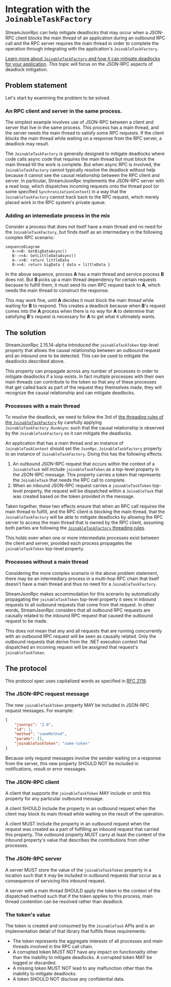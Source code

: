 # Integration with the `JoinableTaskFactory`

StreamJsonRpc can help mitigate deadlocks that may occur when a JSON-RPC client blocks the main thread of an application during an outbound RPC call and the RPC server requires the main thread in order to complete the operation through integrating with the application's `JoinableTaskFactory`.

[Learn more about `JoinableTaskFactory` and how it can mitigate deadlocks for your application](https://aka.ms/vsthreading).
_This_ topic will focus on the JSON-RPC aspects of deadlock mitigation.

## Problem statement

Let's start by examining the problem to be solved.

### An RPC client and server in the same process.

The simplest example involves use of JSON-RPC between a client and server that live in the same process.
This process has a main thread, and the server needs the main thread to satisfy some RPC requests.
If the client *blocks* the main thread while waiting on a response from the RPC server, a deadlock may result.

The `JoinableTaskFactory` is generally designed to mitigate deadlocks where code calls async code that requires the main thread but must block the main thread till the work is complete.
But when async RPC is involved, the `JoinableTaskFactory` cannot typically resolve the deadlock without help because it cannot see the causal relationship between the RPC client and server.
In particular, StreamJsonRpc implements the JSON-RPC server with a read loop, which dispatches incoming requests onto the thread pool (or some specified `SynchronizationContext`) in a way that the `JoinableTaskFactory` cannot track back to the RPC request, which merely placed work in the RPC system's private queue.

### Adding an intemediate process in the mix

Consider a process that does not itself have a main thread and no need for the `JoinableTaskFactory`, but finds itself as an intermediary in the following complex RPC scenario:

```mermaid
sequenceDiagram
   A->>B: GetBigDataAsync()
   B-->>A: GetLittleDataAsync()
   A-->>B: return littleData
   B->>A: return bigData { data = littleData }
```

In the above sequence, process **A** has a main thread and service process **B** does not.
But **B** picks up a main thread dependency for certain requests because to fulfill them, it must send its own RPC request back to **A**, which needs the main thread to construct the response.

This may work fine, until **A** decides it must block the main thread while waiting for **B** to respond.
This creates a deadlock because when **B**'s request comes into the **A** process when there is no way for **A** to determine that satisfying **B**'s request is necessary for **A** to get what it ultimately wants.

## The solution

StreamJsonRpc 2.15.14-alpha introduced the `joinableTaskToken` top-level property that allows the causal relationship between an outbound request and an inbound one to be detected.
This can be used to mitigate the deadlocks described above.

This property can propagate across any number of processes in order to mitigate deadlocks if a loop exists.
In fact multiple processes with their own main threads can contribute to the token so that any of these processes that get called back as part of the request they themselves made, they will recognize the causal relationship and can mitigate deadlocks.

### Processes with a main thread

To resolve the deadlock, we need to follow the 3rd of [the threading rules of the `JoinableTaskFactory`](https://github.com/microsoft/vs-threading/blob/main/doc/threading_rules.md) by carefully applying `JoinableTaskFactory.RunAsync` such that the causal relationship is observed by the `JoinableTaskFactory` so it can mitigate the deadlocks.

An application that has a main thread and an instance of `JoinableTaskContext` should set the `JsonRpc.JoinableTaskFactory` property to an instance of `JoinableTaskFactory`.
Doing this has the following effects:

1. An outbound JSON-RPC request that occurs within the context of a `JoinableTask` will include `joinableTaskToken` as a top-level property in the JSON-RPC message.
  This property carries a token that represents the `JoinableTask` that needs the RPC call to complete.
2. When an inbound JSON-RPC request carries a `joinableTaskToken` top-level property, the request will be dispatched within a `JoinableTask` that was created based on the token provided in the message.

Taken together, these two effects ensure that when an RPC call requires the main thread to fulfill, and the RPC client is blocking the main thread, that the `JoinableTaskFactory` will be able to mitigate deadlocks by allowing the RPC server to access the main thread that is owned by the RPC client, assuming both parties are following the [`JoinableTaskFactory` threading rules](https://github.com/microsoft/vs-threading/blob/main/doc/threading_rules.md).

This holds even when one or more intermediate processes exist between the client and server, provided each process propagates the `joinableTaskToken` top-level property.

### Processes without a main thread

Considering the more complex scenario in the above problem statement, there may be an intermediary process in a multi-hop RPC chain that itself doesn't have a main thread and thus no need for a `JoinableTaskFactory`.

StreamJsonRpc makes accommodation for this scenario by automatically propagating the `joinableTaskToken` top-level property it sees in inbound requests to all outbound requests that come from that request.
In other words, StreamJsonRpc considers that all outbound RPC requests are causally related to the inbound RPC request that caused the outbound request to be made.

This does _not_ mean that any and all requests that are running concurrently with an outbound RPC request will be seen as causally related.
Only the outbound requests that derive from the .NET execution context that dispatched an incoming request will be assigned that request's `joinableTaskToken`.

## The protocol

This protocol spec uses capitalized words as specified in [RFC 2119](https://www.rfc-editor.org/rfc/rfc2119).

### The JSON-RPC request message

The new `joinableTaskToken` property MAY be included in JSON-RPC *request* messages.
For example:

```json
{
    "jsonrpc": "2.0",
    "id": 1,
    "method": "someMethod",
    "params": [],
    "joinableTaskToken": "some-token"
}
```

Because only request messages involve the sender waiting on a response from the server, this new property SHOULD NOT be included in notifications, result or error messages.

### The JSON-RPC client

A client that supports the `joinableTaskToken` MAY include or omit this property for any particular outbound message.

A client SHOULD include the property in an outbound request when the client may block its main thread while waiting on the result of the operation.

A client MUST include the property in an outbound request when the request was created as a part of fulfilling an inbound request that carried this property.
The outbound property MUST carry at least the content of the inbound property's value that describes the contributions from other processes.

### The JSON-RPC server

A server MUST store the value of the `joinableTaskToken` property in a location such that it may be included in outbound requests that occur as a consequence of servicing this inbound request.

A server with a main thread SHOULD apply the token to the context of the dispatched method such that if the token applies to this process, main thread contention can be resolved rather than deadlock.

### The token's value

The token is created and consumed by the `JoinableTask` APIs and is an implementation detail of that library that fulfills these requirements:

- The token represents the aggregate interests of all processes and main threads involved in the RPC call chain.
- A corrupted token MUST NOT have any impact on functionality other than the inability to mitigate deadlocks.
  A corrupted token MAY be logged or discarded.
- A missing token MUST NOT lead to any malfunction other than the inability to mitigate deadlocks.
- A token SHOULD NOT disclose any confidential data.
